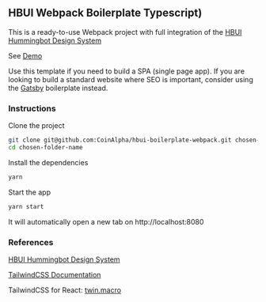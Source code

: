 ## HBUI Webpack Boilerplate Typescript)

This is a ready-to-use Webpack project with full integration of the [HBUI Hummingbot Design System](https://hbui.netlify.app/)

See [Demo](https://hbui-boilerplate-cra.netlify.app/)

Use this template if you need to build a SPA (single page app). If you are looking to build a standard website where SEO is important, consider using the [Gatsby](https://github.com/CoinAlpha/hbui-boilerplate-gatsby) boilerplate instead.

### Instructions

Clone the project

```bash
git clone git@github.com:CoinAlpha/hbui-boilerplate-webpack.git chosen-folder-name
cd chosen-folder-name
```

Install the dependencies

```bash
yarn
```

Start the app

```bash
yarn start
```

It will automatically open a new tab on
http://localhost:8080


### References

[HBUI Hummingbot Design System](https://hbui.netlify.app/)

[TailwindCSS Documentation](https://tailwindcss.com/docs)

TailwindCSS for React: [twin.macro](https://github.com/ben-rogerson/twin.macro)
